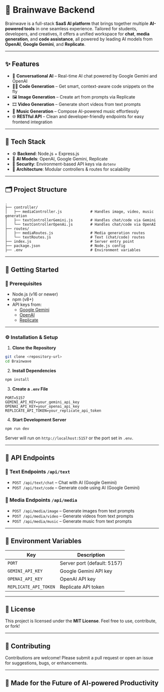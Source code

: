 # 🧠 Brainwave Backend

Brainwave is a full-stack **SaaS AI platform** that brings together multiple **AI-powered tools** in one seamless experience. Tailored for students, developers, and creatives, it offers a unified workspace for **chat**, **media generation**, and **code assistance**, all powered by leading AI models from **OpenAI**, **Google Gemini**, and **Replicate**.

---

## ✨ Features

- 💬 **Conversational AI** – Real-time AI chat powered by Google Gemini and OpenAI
- 🧑‍💻 **Code Generation** – Get smart, context-aware code snippets on the fly
- 🖼️ **Image Generation** – Create art from prompts via Replicate
- 🎞️ **Video Generation** – Generate short videos from text prompts
- 🎵 **Music Generation** – Compose AI-powered music effortlessly
- 🌐 **RESTful API** – Clean and developer-friendly endpoints for easy frontend integration

---

## 🧰 Tech Stack

- ⚙️ **Backend**: Node.js + Express.js
- 🧠 **AI Models**: OpenAI, Google Gemini, Replicate
- 🔐 **Security**: Environment-based API keys via `dotenv`
- 🔗 **Architecture**: Modular controllers & routes for scalability

---

## 🗂️ Project Structure

```
.
├── controller/
│   ├── mediaController.js             # Handles image, video, music generation
│   ├── textControllerGemini.js        # Handles chat/code via Gemini
│   └── textControllerOpenAi.js        # Handles chat/code via OpenAI
├── routes/
│   ├── mediaRoutes.js                 # Media generation routes
│   └── textRoutes.js                  # Text (chat/code) routes
├── index.js                           # Server entry point
├── package.json                       # Node.js config
├── .env                               # Environment variables
```

---

## 🚀 Getting Started

### 🧱 Prerequisites

- Node.js (v16 or newer)
- npm (v8+)
- API keys from:
  - [Google Gemini](https://ai.google.dev/)
  - [OpenAI](https://platform.openai.com/)
  - [Replicate](https://replicate.com/)

---

### ⚙️ Installation & Setup

1. **Clone the Repository**

```bash
git clone <repository-url>
cd Brainwave
```

2. **Install Dependencies**

```bash
npm install
```

3. **Create a `.env` File**

```env
PORT=5157
GEMINI_API_KEY=your_gemini_api_key
OPENAI_API_KEY=your_openai_api_key
REPLICATE_API_TOKEN=your_replicate_api_token
```

4. **Start Development Server**

```bash
npm run dev
```

Server will run on `http://localhost:5157` or the port set in `.env`.

---

## 📡 API Endpoints

### 📝 Text Endpoints `/api/text`

- `POST /api/text/chat` – Chat with AI (Google Gemini)
- `POST /api/text/code` – Generate code using AI (Google Gemini)

### 🧪 Media Endpoints `/api/media`

- `POST /api/media/image` – Generate images from text prompts
- `POST /api/media/video` – Generate videos from text prompts
- `POST /api/media/music` – Generate music from text prompts

---

## 🔐 Environment Variables

| Key                   | Description                 |
| --------------------- | --------------------------- |
| `PORT`                | Server port (default: 5157) |
| `GEMINI_API_KEY`      | Google Gemini API key       |
| `OPENAI_API_KEY`      | OpenAI API key              |
| `REPLICATE_API_TOKEN` | Replicate API token         |

---

## 📄 License

This project is licensed under the **MIT License**. Feel free to use, contribute, or fork!

---

## 🤝 Contributing

Contributions are welcome! Please submit a pull request or open an issue for suggestions, bugs, or enhancements.

---

## 🧠 Made for the Future of AI-powered Productivity
